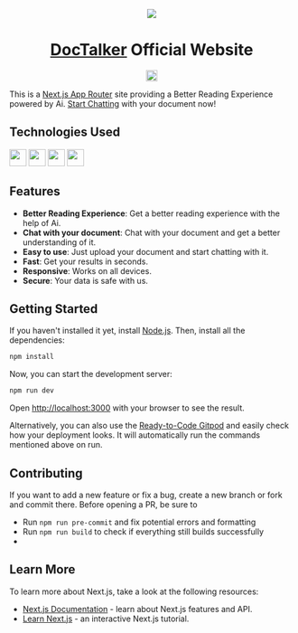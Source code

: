 <p align="center">
    <img src="https://doctalkerapp.netlify.app/preview.gif">
  <h1 align="center"><a href="https://doctalkerapp.netlify.app/">DocTalker</a> Official Website</h1>
</p>

<p align="center">
  <a href="https://gitpod.io/#https://github.com/Peter3Khalil/doctalker-app-router">
    <img src="https://img.shields.io/badge/Gitpod-Ready--to--Code-blue?logo=gitpod" height="20">
  </a>
</p>

This is a [Next.js App Router](https://nextjs.org/) site providing a Better Reading Experience powered by Ai. [Start Chatting](https://doctalkerapp.netlify.app) with your document now!

## Technologies Used

<img src="https://img.shields.io/badge/Next.js-gray?logo=next.js" height="30">
<img src="https://img.shields.io/badge/Typescript-007ACC?logo=typescript&logoColor=white" height="30">
<img src="https://img.shields.io/badge/Tailwind-white?logo=tailwindcss" height="30">
<img src="https://img.shields.io/badge/Shadcn / ui-black?logo=shadcnui&logoColor=white" height="30">

## Features

- **Better Reading Experience**: Get a better reading experience with the help of Ai.
- **Chat with your document**: Chat with your document and get a better understanding of it.
- **Easy to use**: Just upload your document and start chatting with it.
- **Fast**: Get your results in seconds.
- **Responsive**: Works on all devices.
- **Secure**: Your data is safe with us.

## Getting Started

If you haven't installed it yet, install [Node.js](https://nodejs.org/en/). Then, install all the dependencies:

```bash
npm install
```

Now, you can start the development server:

```bash
npm run dev
```

Open [http://localhost:3000](http://localhost:3000) with your browser to see the result.

Alternatively, you can also use the [Ready-to-Code Gitpod](https://gitpod.io/#https://github.com/Peter3Khalil/doctalker-app-router) and easily check how your deployment looks. It will automatically run the commands mentioned above on run.


## Contributing

If you want to add a new feature or fix a bug, create a new branch or fork and commit there. Before opening a PR, be sure to

- Run `npm run pre-commit` and fix potential errors and formatting
- Run `npm run build` to check if everything still builds successfully
-

## Learn More

To learn more about Next.js, take a look at the following resources:

- [Next.js Documentation](https://nextjs.org/docs) - learn about Next.js features and API.
- [Learn Next.js](https://nextjs.org/learn) - an interactive Next.js tutorial.

